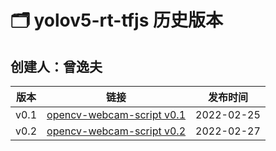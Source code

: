 # 🗂️ yolov5-rt-tfjs 历史版本

## 创建人：曾逸夫



| 版本 |                     链接                     |  发布时间  |
| :--: | :------------------------------------------: | :--------: |
| v0.1 | [opencv-webcam-script v0.1](./v01_change.md) | 2022-02-25 |
| v0.2 | [opencv-webcam-script v0.2](./v02_change.md) | 2022-02-27 |

